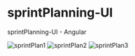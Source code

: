 # sprintPlanning-UI
 sprintPlanning-UI - Angular

![sprintPlan1](https://user-images.githubusercontent.com/91232216/149634787-9c097f61-4c63-4009-a6b6-016807ba1ae5.png)
![sprintPlan2](https://user-images.githubusercontent.com/91232216/149634793-c946676f-55bf-4f73-9cc0-aea864748bf8.png)
![sprintPlan3](https://user-images.githubusercontent.com/91232216/149634801-1f08c5f7-37a5-44ad-80d7-696afebd597c.png)
